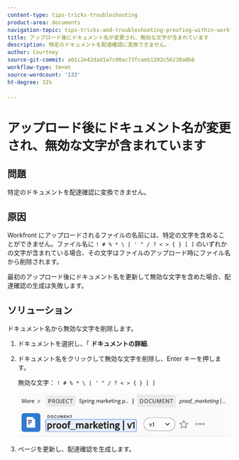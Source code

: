 ```yaml
---
content-type: tips-tricks-troubleshooting
product-area: documents
navigation-topic: tips-tricks-and-troubleshooting-proofing-within-workfront
title: アップロード後にドキュメント名が変更され、無効な文字が含まれています
description: 特定のドキュメントを配達確認に変換できません。
author: Courtney
source-git-commit: a01c2e42dad1a7c00ac73fcaeb1202c56238a8bb
workflow-type: tm+mt
source-wordcount: '133'
ht-degree: 31%

---
```



# アップロード後にドキュメント名が変更され、無効な文字が含まれています

## 問題

特定のドキュメントを配達確認に変換できません。

## 原因

Workfront にアップロードされるファイルの名前には、特定の文字を含めることができません。ファイル名に `! # % * \ | ' " / ? < > { } [ ]` のいずれかの文字が含まれている場合、その文字はファイルのアップロード時にファイル名から削除されます。

最初のアップロード後にドキュメント名を更新して無効な文字を含めた場合、配達確認の生成は失敗します。

## ソリューション

ドキュメント名から無効な文字を削除します。

1. ドキュメントを選択し、「 **ドキュメントの詳細**.
1. ドキュメント名をクリックして無効な文字を削除し、Enter キーを押します。

   無効な文字： `! # % * \ | ' " / ? < > { } [ ]`

   ![](assets/doc-name.png)

1. ページを更新し、配達確認を生成します。